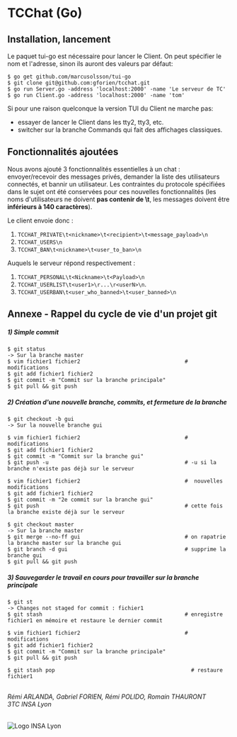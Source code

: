 # TCChat (Go)

## Installation, lancement
Le paquet tui-go est nécessaire pour lancer le Client. On peut spécifier le nom et l'adresse, sinon ils auront des valeurs par défaut:
```
$ go get github.com/marcusolsson/tui-go
$ git clone git@github.com:gforien/tcchat.git
$ go run Server.go -address 'localhost:2000' -name 'Le serveur de TC'
$ go run Client.go -address 'localhost:2000' -name 'tom'
```

Si pour une raison quelconque la version TUI du Client ne marche pas:
- essayer de lancer le Client dans les tty2, tty3, etc.
- switcher sur la branche Commands qui fait des affichages classiques.


## Fonctionnalités ajoutées
Nous avons ajouté 3 fonctionnalités essentielles à un chat : envoyer/recevoir des messages privés, demander la liste des utilisateurs connectés, et bannir un utilisateur.
Les contraintes du protocole spécifiées dans le sujet ont été conservées pour ces nouvelles fonctionnalités (les noms d'utilisateurs ne doivent **pas contenir de \t**, les messages doivent être **inférieurs à 140 caractères**).

Le client envoie donc :
1) `TCCHAT_PRIVATE\t<nickname>\t<recipient>\t<message_payload>\n`
2) `TCCHAT_USERS\n`
3) `TCCHAT_BAN\t<nickname>\t<user_to_ban>\n`

Auquels le serveur répond respectivement :
1) `TCCHAT_PERSONAL\t<Nickname>\t<Payload>\n`
2) `TCCHAT_USERLIST\t<user1>\r...\r<userN>\n`.
3) `TCCHAT_USERBAN\t<user_who_banned>\t<user_banned>\n`


## Annexe - Rappel du cycle de vie d'un projet git
##### 1) Simple commit
```
$ git status
-> Sur la branche master
$ vim fichier1 fichier2                                 # modifications
$ git add fichier1 fichier2
$ git commit -m "Commit sur la branche principale"
$ git pull && git push
```
##### 2) Création d'une nouvelle branche, commits, et fermeture de la branche
```
$ git checkout -b gui
-> Sur la nouvelle branche gui

$ vim fichier1 fichier2                                 # modifications
$ git add fichier1 fichier2
$ git commit -m "Commit sur la branche gui"
$ git push -u                                           # -u si la branche n'existe pas déjà sur le serveur

$ vim fichier1 fichier2                                 #  nouvelles modifications
$ git add fichier1 fichier2
$ git commit -m "2e commit sur la branche gui"
$ git push                                              # cette fois la branche existe déjà sur le serveur

$ git checkout master
-> Sur la branche master
$ git merge --no-ff gui                                 # on rapatrie la branche master sur la branche gui
$ git branch -d gui                                     # supprime la branche gui
$ git pull && git push
```
##### 3) Sauvegarder le travail en cours pour travailler sur la branche principale
```
$ git st
-> Changes not staged for commit : fichier1
$ git stash                                             # enregistre fichier1 en mémoire et restaure le dernier commit

$ vim fichier1 fichier2                                 # modifications
$ git add fichier1 fichier2
$ git commit -m "Commit sur la branche principale"
$ git pull && git push

$ git stash pop                                           # restaure fichier1
```

##
###### Rémi ARLANDA, Gabriel FORIEN, Rémi POLIDO, Romain THAURONT <br/>3TC INSA Lyon
![Logo INSA Lyon](https://upload.wikimedia.org/wikipedia/commons/b/b9/Logo_INSA_Lyon_%282014%29.svg)
